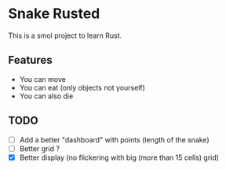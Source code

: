 # Snake Rusted

This is a smol project to learn Rust.

## Features
- You can move
- You can eat (only objects not yourself)
- You can also die

## TODO
- [ ] Add a better "dashboard" with points (length of the snake)
- [ ] Better grid ?
- [x] Better display (no flickering with big (more than 15 cells) grid)